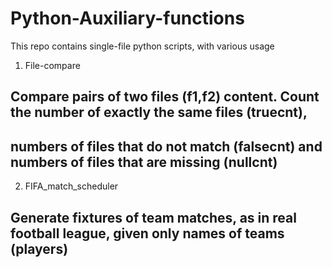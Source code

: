 # Python-Auxiliary-functions
This repo contains single-file python scripts, with various usage

1. File-compare
## Compare pairs of two files (f1,f2) content. Count the number of exactly the same files (truecnt), 
## numbers of files that do not match (falsecnt) and numbers of files that are missing (nullcnt)

2. FIFA_match_scheduler
## Generate fixtures of team matches, as in real football league, given only names of teams (players)
